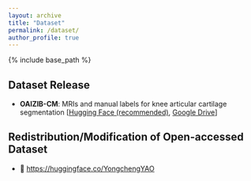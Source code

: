 ```yaml
---
layout: archive
title: "Dataset"
permalink: /dataset/
author_profile: true
---
```


{% include base_path %}



Dataset Release
------
- **OAIZIB-CM**:  MRIs and manual labels for knee articular cartilage segmentation  [[Hugging Face (recommended)](https://huggingface.co/datasets/YongchengYAO/OAIZIB-CM), [Google Drive](https://drive.google.com/drive/folders/13_afAKSH7ZMOI_Nk2gfoihbJKwafw1l9)]



Redistribution/Modification of Open-accessed Dataset
------

- 🤗 https://huggingface.co/YongchengYAO


